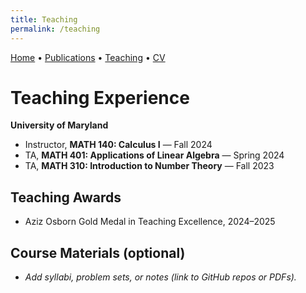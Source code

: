 ```yaml
---
title: Teaching
permalink: /teaching
---
```


[Home](/) • [Publications](/publications) • [Teaching](/teaching) • [CV](/cv)

# Teaching Experience

**University of Maryland**

- Instructor, **MATH 140: Calculus I** — Fall 2024
- TA, **MATH 401: Applications of Linear Algebra** — Spring 2024
- TA, **MATH 310: Introduction to Number Theory** — Fall 2023

## Teaching Awards
- Aziz Osborn Gold Medal in Teaching Excellence, 2024–2025

## Course Materials (optional)
- _Add syllabi, problem sets, or notes (link to GitHub repos or PDFs)._